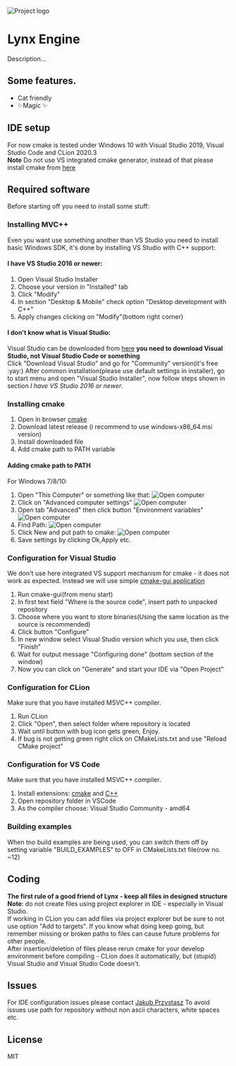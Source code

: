 ![Project logo](/images/logo.png?raw=true)

# Lynx Engine
Description...
## Some features.

- Cat friendly 
- ✨Magic ✨

## IDE setup
For now cmake is tested under Windows 10 with Visual Studio 2019, Visual Studio Code and CLion 2020.3  
**Note** Do not use VS integrated cmake generator, instead of that please install cmake from [here](https://github.com/Kitware/CMake/releases/)

## Required software
Before starting off you need to install some stuff:

### Installing MVC++ 
Even you want use something another than VS Studio you need to install basic Windows SDK, it's done by installing 
VS Studio with C++ support:  
#### I have VS Studio 2016 or newer:
1. Open Visual Studio Installer
2. Choose your version in "Installed" tab
3. Click "Modify"
4. In section "Desktop & Mobile" check option "Desktop development with C++" 
5. Apply changes clicking on "Modify"(bottom right corner)
#### I don't know what is Visual Studio:
Visual Studio can be downloaded from [here](https://visualstudio.microsoft.com/pl/) **you need to download Visual Studio, not Visual Studio Code or something**  
Click "Download Visual Studio" and go for "Community" version(it's free :yay:)
After common installation(please use default settings in installer), go to start menu and open "Visual Studio Installer", now follow steps shown in section *I have VS Studio 2016 or newer*.

### Installing cmake
1. Open in browser [cmake](https://github.com/Kitware/CMake/releases/)
2. Download latest release (i recommend to use windows-x86_64.msi version)
3. Install downloaded file
4. Add cmake path to PATH variable

#### Adding cmake path to PATH
For Windows 7/8/10:
1. Open  "This Computer" or something like that:
![Open computer](/screenshots/.png?raw=true)
2. Click on "Advanced computer settings"
![Open computer](/screenshots/.png?raw=true)
3. Open tab "Advanced" then click button "Environment variables"
![Open computer](/screenshots/.png?raw=true)
4. Find Path:
![Open computer](/screenshots/.png?raw=true)
5. Click New and put path to cmake:
![Open computer](/screenshots/.png?raw=true)
6. Save settings by clicking Ok,Apply etc.

### Configuration for Visual Studio
We don't use here integrated VS support mechanism for cmake - it does not work as expected.
Instead we will use simple [cmake-gui application](https://github.com/Kitware/CMake/releases/)
1. Run cmake-gui(from menu start)
2. In first text field "Where is the source code", insert path to unpacked repository
3. Choose where you want to store binaries(Using the same location as the source is recommended)
4. Click button "Configure"
5. In new window select Visual Studio version which you use, then click "Finish"
6. Wait for output message "Configuring done" (bottom section of the window)
7. Now you can click on "Generate" and start your IDE via "Open Project"

### Configuration for CLion
Make sure that you have installed MSVC++ compiler.
1. Run CLion
2. Click "Open", then select folder where repository is located
3. Wait until button with bug icon gets green, Enjoy.
4. If bug is not getting green right click on CMakeLists.txt and use "Reload CMake project"

### Configuration for VS Code
Make sure that you have installed MSVC++ compiler.
1. Install extensions: [cmake](https://marketplace.visualstudio.com/items?itemName=twxs.cmake) and [C++](https://marketplace.visualstudio.com/items?itemName=ms-vscode.cpptools)
2. Open repository folder in VSCode
3. As the compiler choose: Visual Studio Community - amd64

### Building examples
When tno build examples are being used, you can switch them off by setting variable "BUILD_EXAMPLES" to OFF in CMakeLists.txt file(row no. ~12) 

## Coding
**The first rule of a good friend of Lynx - keep all files in designed structure** 
**Note**: do not create files using project explorer in IDE - especially in Visual Studio.  
If working in CLion you can add files via project explorer but be sure to not use option "Add to targets".
If you know what doing keep going, but remember missing or broken paths to files can cause future problems for other people.  
After insertion/deletion of files please rerun cmake for your develop environment before compiling - CLion does it automatically, but (stupid) Visual Studio and Visual Studio Code doesn't.

## Issues
For IDE configuration issues please contact [Jakub Przystasz](https://github.com/jakubprzystasz)
To avoid issues use path for repository without non ascii characters, white spaces etc.
## License
MIT
